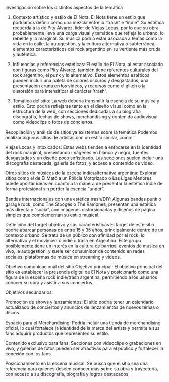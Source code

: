 Investigación sobre los distintos aspectos de la temática
1. Contexto artístico y estilo de El Nota:
El Nota tiene un estilo que podríamos definir como una mezcla entre lo “trash” e “indie”. Su estética recuerda a la de Pity Álvarez, líder de Viejas Locas, por lo que su obra probablemente lleva una carga visual y temática que refleja lo urbano, lo rebelde y lo marginal. Su música podría estar asociada a temas como la vida en la calle, la autogestión, y la cultura alternativa o subterránea, elementos característicos del rock argentino en su vertiente más cruda y auténtica.

2. Influencias y referencias estéticas:
El estilo de El Nota, al estar asociado con figuras como Pity Álvarez, también tiene referentes culturales del rock argentino, el punk y lo alternativo. Estos elementos estéticos pueden incluir una paleta de colores oscuros y desgastados, una presentación cruda en los videos, y recursos como el glitch o la distorsión para intensificar el carácter 'trash'.

3. Temática del sitio:
La web debería transmitir la esencia de su música y estilo. Esto podría reflejarse tanto en el diseño visual como en la estructura de la web, con secciones dedicadas a su biografía, discografía, fechas de shows, merchandising y contenido audiovisual como videoclips o fotos de conciertos.

Recopilación y análisis de sitios ya existentes sobre la temática
Podemos analizar algunos sitios de artistas con un estilo similar, como:

Viejas Locas y Intoxicados: Estas webs tienden a enfocarse en la identidad del rock marginal, presentando imágenes en blanco y negro, fuentes desgastadas y un diseño poco sofisticado. Las secciones suelen incluir una discografía destacada, galería de fotos, y acceso a contenido de video.

Otros sitios de músicos de la escena indie/alternativa argentina: Explorar sitios como el de El Mató a un Policía Motorizado o Las Ligas Menores puede aportar ideas en cuanto a la manera de presentar la estética indie de forma profesional sin perder la esencia “under”.

Bandas internacionales con una estética trash/DIY: Algunas bandas punk o garage rock, como The Stooges o The Ramones, presentan una estética más directa y “sucia”, con imágenes distorsionadas y diseños de página simples que complementan su estilo musical.

Definición del target objetivo y sus características
El target de este sitio podría abarcar personas de entre 15 y 35 años, principalmente dentro de un contexto urbano. Se trata de un público con afinidad por el rock, lo alternativo y el movimiento indie o trash en Argentina. Este grupo posiblemente tiene un interés en la cultura de barrios, eventos de música en vivo, la autogestión, y suele ser consumidor de contenido en redes sociales, plataformas de música en streaming y videos.

Objetivo comunicacional del sitio
Objetivo principal:
El objetivo principal del sitio es establecer la presencia digital de El Nota y posicionarlo como una figura de la escena rock indie/trash argentina, permitiendo a los usuarios conocer su obra y asistir a sus conciertos.

Objetivos secundarios:

Promoción de shows y lanzamientos: El sitio podría tener un calendario actualizado de conciertos y anuncios de lanzamientos de nuevos temas o discos.

Espacio para el Merchandising: Podría incluir una tienda de merchandising oficial, lo cual fortalece la identidad de la marca del artista y permite a sus fans adquirir productos que representen su estilo.

Contenido exclusivo para fans: Secciones con videoclips o grabaciones en vivo, y galerías de fotos pueden ser atractivas para el público y fortalecer la conexión con los fans.

Posicionamiento en la escena musical: Se busca que el sitio sea una referencia para quienes deseen conocer más sobre su obra y trayectoria, con acceso a su discografía, biografía y logros destacados.